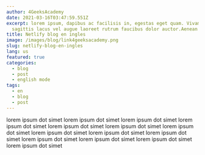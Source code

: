 ```yaml
---
author: 4GeeksAcademy
date: 2021-03-16T03:47:59.551Z
excerpt: lorem ipsum, dapibus ac facilisis in, egestas eget quam. Vivamus
  sagittis lacus vel augue laoreet rutrum faucibus dolor auctor.Aenean
title: Netlify blog en ingles
image: /images/blog/link4geeksacademy.png
slug: netlify-blog-en-ingles
lang: us
featured: true
categories:
  - blog
  - post
  - english mode
tags:
  - en
  - blog
  - post
---
```

lorem ipsum dot simet lorem ipsum dot simet lorem ipsum dot simet lorem ipsum dot simet lorem ipsum dot simet lorem ipsum dot simet lorem ipsum dot simet lorem ipsum dot simet lorem ipsum dot simet lorem ipsum dot simet lorem ipsum dot simet lorem ipsum dot simet lorem ipsum dot simet lorem ipsum dot simet 